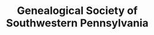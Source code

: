 ---
layout: repo
title: "Genealogical Society of Southwestern Pennsylvania"
id: 15475
permalink: repos/15475/
---